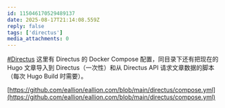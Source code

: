 ```yaml
---
id: 115046170529489137
date: 2025-08-17T21:14:08.559Z
reply: false
tags: ['directus']
media_attachments: 0
---
```


[#Directus](https://e5n.cc/tags/Directus) 这里有 Directus 的 Docker Compose 配置，同目录下还有把现在的 Hugo 文章导入到 Directus（一次性）和从 Directus API 请求文章数据的脚本（每次 Hugo Build 时需要）。

[https://github.com/eallion/eallion.com/blob/main/directus/compose.yml](https://github.com/eallion/eallion.com/blob/main/directus/compose.yml)

